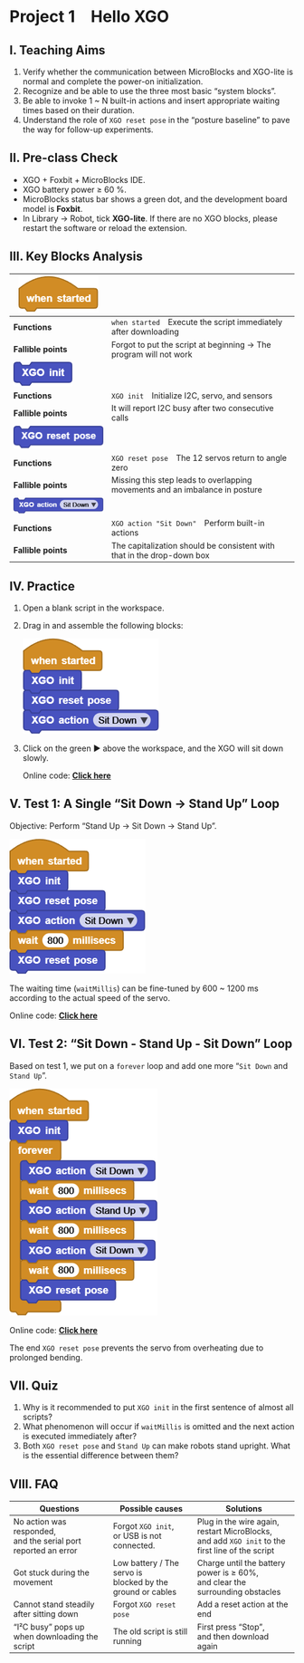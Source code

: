 # Project 1 Hello XGO

## Ⅰ. Teaching Aims

1. Verify whether the communication between MicroBlocks and XGO-lite is normal and complete the power-on initialization.
2. Recognize and be able to use the three most basic “system blocks”.
3. Be able to invoke 1 ~ N built-in actions and insert appropriate waiting times based on their duration.
4. Understand the role of   `XGO reset pose` in the “posture baseline” to pave the way for follow-up experiments.

## Ⅱ. Pre-class Check

- XGO + Foxbit + MicroBlocks IDE.
- XGO battery power ≥ 60 %. 
- MicroBlocks status bar shows a green dot, and the development board model is **Foxbit**.
- In Library → Robot, tick **XGO-lite**. If there are no XGO blocks, please restart the software or reload the extension.



## Ⅲ. Key Blocks Analysis

| ![Img](../media/scriptImage3512296.png) |                                                              |
|------|------|
| **Functions**                           | `when started` Execute the script immediately after downloading |
| **Fallible points**                     | Forgot to put the script at beginning → The program will not work |
| ![Img](../media/scriptImage3521593.png) |                                                              |
| **Functions**                           | `XGO init` Initialize I2C, servo, and sensors                |
| **Fallible points**                     | It will report I2C busy after two consecutive calls          |
| ![Img](../media/scriptImage3541470.png) |                                                              |
| **Functions**                           | `XGO reset pose` The 12 servos return to angle zero          |
| **Fallible points**                     | Missing this step leads to overlapping movements and an imbalance in posture |
| ![Img](../media/scriptImage3531928.png) |                                                              |
| **Functions**                           | `XGO action "Sit Down"` Perform built-in actions             |
| **Fallible points**                     | The capitalization should be consistent with that in the drop-down box |



## Ⅳ. Practice

1. Open a blank script in the workspace.
2. Drag in and assemble the following blocks:

   ![Img](../media/scriptImage2385183.png)

3. Click on the green ▶ above the workspace, and the XGO will sit down slowly.

   Online code: **[Click here](https://microblocks.fun/run/microblocks.html#scripts=GP%20Script%0Adepends%20%27XGO%20Lite%27%0A%0Ascript%20589%20150%20%7B%0AwhenStarted%0Axgo_init%0Axgo_reset_pose%0Axgo_action%20%27Sit%20Down%27%0A%7D%0A%0A)**



## Ⅴ. Test 1: A Single “Sit Down → Stand Up” Loop

Objective: Perform “Stand Up → Sit Down → Stand Up”.

![Img](../media/scriptImage2751156.png)

The waiting time (`waitMillis`) can be fine-tuned by 600 ~ 1200 ms according to the actual speed of the servo.  

Online code: **[Click here](https://microblocks.fun/run/microblocks.html#scripts=GP%20Script%0Adepends%20%27XGO%20Lite%27%0A%0Ascript%20383%2089%20%7B%0AwhenStarted%0Axgo_init%0Axgo_reset_pose%0Axgo_action%20%27Sit%20Down%27%0AwaitMillis%20800%0Axgo_reset_pose%0A%7D%0A%0A)**  



## Ⅵ. Test 2: “Sit Down - Stand Up - Sit Down” Loop

Based on test 1, we put on a `forever` loop and add one more “`Sit Down` and `Stand Up`”.

![Img](../media/scriptImage2899872.png)

Online code: **[Click here](https://microblocks.fun/run/microblocks.html#scripts=GP%20Script%0Adepends%20%27XGO%20Lite%27%0A%0Ascript%20446%2068%20%7B%0AwhenStarted%0Axgo_init%0Aforever%20%7B%0A%20%20xgo_action%20%27Sit%20Down%27%0A%20%20waitMillis%20800%0A%20%20xgo_action%20%27Stand%20Up%27%0A%20%20waitMillis%20800%0A%20%20xgo_action%20%27Sit%20Down%27%0A%20%20waitMillis%20800%0A%20%20xgo_reset_pose%0A%7D%0A%7D%0A%0A)**

The end `XGO reset pose` prevents the servo from overheating due to prolonged bending.



## Ⅶ. Quiz

1. Why is it recommended to put `XGO init` in the first sentence of almost all scripts?
2. What phenomenon will occur if `waitMillis` is omitted and the next action is executed immediately after?
3. Both `XGO reset pose` and `Stand Up` can make robots stand upright. What is the essential difference between them?



## Ⅷ. FAQ

| Questions                 | Possible causes                | Solutions                                             |
|------|----------|----------|
| No action was responded, <br>and the serial port reported an error | Forgot `XGO init`, <br/>or USB is not connected. | Plug in the wire again, <br/>restart MicroBlocks, <br/>and add `XGO init` to the <br/>first line of the script |
| Got stuck during the movement | Low battery / The servo is <br/>blocked by the ground or cables | Charge until the battery power is ≥ 60%, <br/>and clear the surrounding obstacles |
| Cannot stand steadily after sitting down | Forgot `XGO reset pose` | Add a reset action at the end |
| “I²C busy” pops up <br/>when downloading the script | The old script is still running | First press “Stop”, <br/>and then download again |

